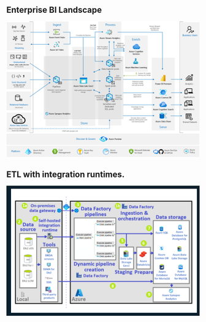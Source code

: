 ## Enterprise BI Landscape

![BI Landscape](media/enterprise-bi-scoped-architecture.png)

## ETL with integration runtimes.

![Integration runtime](media/ETL_with_integration_runtime.png)



